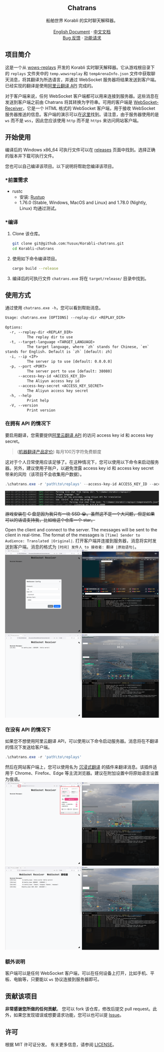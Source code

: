 <div align="center">
    <h2 align="center">Chatrans</h2>
    <p align="center">
        船舶世界 Korabli 的实时聊天解释器。
        <br />
        <br />
        <a href="https://github.com/Yusux/Korabli-chatrans/blob/main/README.md">English Document</a>
        ·
        <a href="https://github.com/Yusux/Korabli-chatrans/blob/main/docs/README_CN.md">中文文档</a>
        <br />
        <a href="https://github.com/Yusux/Korabli-chatrans/issues">Bug 反馈</a>
        ·
        <a href="https://github.com/Yusux/Korabli-chatrans/issues">功能请求</a>
    </p>
</div>

## 项目简介

这是一个从 [wows-replays](https://github.com/lkolbly/wows-replays) 开发的 Korabli 实时聊天解释器。它从游戏根目录下的 `replays` 文件夹中的 `temp.wowsreplay` 和 `tempArenaInfo.json` 文件中获取聊天消息，将其翻译为所选语言，并通过 WebSocket 服务器将结果发送到客户端。已经实现的翻译是使用[阿里云翻译 API](https://www.aliyun.com/product/ai/alimt) 完成的。

对于客户端来说，任何 WebSocket 客户端都可以用来连接到服务器。这些消息在发送到客户端之前由 Chatrans 将其转换为字符串。可用的客户端是 [WebSocket-Receiver](https://github.com/Yusux/WebSocket-Receiver)，它是一个 HTML 格式的 WebSocket 客户端，用于接收 WebSocket 服务器推送的信息。客户端的演示可以在[这里](http://lab.yusux.xyz/WebSocket-Receiver)找到。请注意，由于服务器使用的是 `ws` 而不是 `wss`，因此您应该使用 `http` 而不是 `https` 来访问网站客户端。

## 开始使用

编译后的 Windows x86_64 可执行文件可以在 [releases](https://github.com/Yusux/Korabli-chatrans/releases) 页面中找到。选择正确的版本并下载可执行文件。

您也可以自己编译该项目。以下说明将帮助您编译该项目。

### *前置需求

- rustc
  - 安装: [Rustup](https://rustup.rs/)
  - 1.76.0 (Stable, Windows, MacOS and Linux) and 1.78.0 (Nightly, Linux) 均通过测试。

### *编译

1. Clone 该仓库。
    ``` sh
    git clone git@github.com:Yusux/Korabli-chatrans.git
    cd Korabli-chatrans
    ```
2. 使用如下命令编译项目。
    ``` sh
    cargo build --release
    ```
3. 编译后的可执行文件 `chatrans.exe` 将在 `target/release/` 目录中找到。

## 使用方式

通过使用 `chatrans.exe -h`，您可以看到帮助消息。

``` text
Usage: chatrans.exe [OPTIONS] --replay-dir <REPLAY_DIR>

Options:
  -r, --replay-dir <REPLAY_DIR>
          The replay dir to use
  -t, --target-language <TARGET_LANGUAGE>
          The target language, where `zh` stands for Chinese, `en` stands for English. Default is `zh` [default: zh]
  -i, --ip <IP>
          The server ip to use [default: 0.0.0.0]
  -p, --port <PORT>
          The server port to use [default: 38080]
      --access-key-id <ACCESS_KEY_ID>
          The Aliyun access key id
      --access-key-secret <ACCESS_KEY_SECRET>
          The Aliyun access key secret
  -h, --help
          Print help
  -V, --version
          Print version
```

### 在拥有 API 的情况下

要启用翻译，您需要提供[阿里云翻译 API](https://www.aliyun.com/product/ai/alimt) 的访问 access key id 和 access key secret。

> ([机器翻译产品定价](https://help.aliyun.com/zh/machine-translation/product-overview/pricing-of-machine-translation)) 每月100万字符免费额度

这对于个人日常使用应该足够了。在这种情况下，您可以使用以下命令来启动服务器。另外，建议使用子账户，以避免泄露 access key id 和 access key secret 带来的风险（该项目不会收集用户数据）。

``` powershell
.\chatrans.exe -r 'path\to\replays' --access-key-id ACCESS_KEY_ID --access-key-secret ACCESS_KEY_SECRET
```

![Serving with API](images/serving_with_api.png)

~~游戏安装在 C 盘是因为我只有一块 SSD 😭。虽然这不是一个大问题，但是如果可以的话请支持我，比如给这个仓库一个 star。~~

Open the client and connect to the server. The messages will be sent to the client in real-time. The format of the messages is `[Time] Sender to Audience: Translated |Original|`.
打开客户端并连接到服务器，消息将实时发送到客户端。消息的格式为 `[时间] 发件人 to 接收者: 翻译 |原始语句|`。
![Serving with API - Connecting](images/serving_with_api_connecting.png)
![Serving with API - Message Sent](images/serving_with_api_message.png)

### 在没有 API 的情况下

如果您不想使用阿里云翻译 API，可以使用以下命令启动服务器。消息将在不翻译的情况下发送给客户端。

``` powershell
.\chatrans.exe -r 'path\to\replays'
```

然后在网站客户端上，您可以使用名为 [沉浸式翻译](https://immersivetranslate.com/) 的插件来翻译消息。该插件适用于 Chrome、Firefox、Edge 等主流浏览器。建议在附加设置中将原始语言设置为俄语。
![Serving without API - Connecting](images/serving_without_api_setting.png)
![Serving without API - Message Sent](images/serving_without_api_message.png)

### 额外说明

客户端可以是任何 WebSocket 客户端，可以在任何设备上打开，比如手机、平板、电脑等，只要能以 `ws` 协议连接到服务器即可。

## 贡献该项目

**非常感谢您所做的任何贡献**。 您可以 fork 该仓库，修改后提交 pull request。此外，如果您发现错误或想要请求功能，您可以也可以提 [Issue](https://github.com/Yusux/Korabli-chatrans/issues)。

## 许可

根据 MIT 许可证分发。 有关更多信息，请参阅 [LICENSE](https://github.com/Yusux/Korabli-chatrans/blob/main/LICENSE)。
